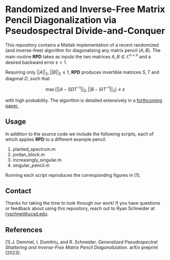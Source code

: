 # Randomized and Inverse-Free Matrix Pencil Diagonalization via Pseudospectral Divide-and-Conquer

This repository contains a Matlab implementation of a recent randomized (and inverse-free) algorithm for diagonalizing any matrix pencil $(A,B)$. The main routine **RPD** takes as inputs the two matrices $A,B \in {\mathbb C}^{n \times n}$ and a desired backward error $\varepsilon < 1$.

Requiring only $||A||_2, ||B||_2 \leq 1$, **RPD** produces invertible matrices $S,T$ and diagonal $D$, such that 

$$ \max \left[||A - SDT^{-1}||_2, ||B - SIT^{-1}||_2 \right] \leq \varepsilon $$

with high probability. The algorithm is detailed extensively in a [forthcoming paper.](https://arxiv.org/abs/2306.03700)

## Usage
In addition to the source code we include the following scripts, each of which applies **RPD** to a different example pencil.
1. planted_spectrum.m
2. jordan_block.m
3. increasingly_singular.m
4. singular_pencil.m
   
Running each script reproduces the corresponding figures in [1].

## Contact
Thanks for taking the time to look through our work! If you have questions or feedback about using this repository, reach out to Ryan Schneider at ryschnei@ucsd.edu.

## References
<a id="1">[1]</a> 
J. Demmel, I. Dumitriu, and R. Schneider. *Generalized Pseudospectral Shattering and Inverse-Free Matrix Pencil Diagonalization.* arXiv preprint (2023).
